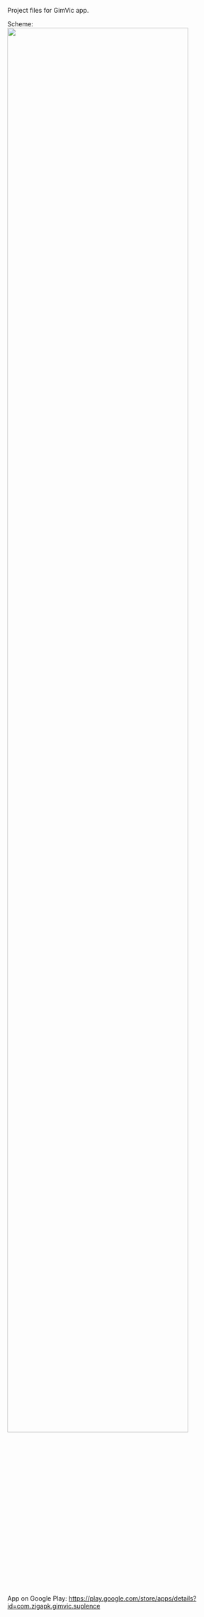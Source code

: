 Project files for GimVic app.

Scheme:<br>
<img width="90%" src="https://github.com/zigapk/GimVic-suplence-android/blob/master/graphics/scheme.png"/>

App on Google Play: https://play.google.com/store/apps/details?id=com.zigapk.gimvic.suplence
